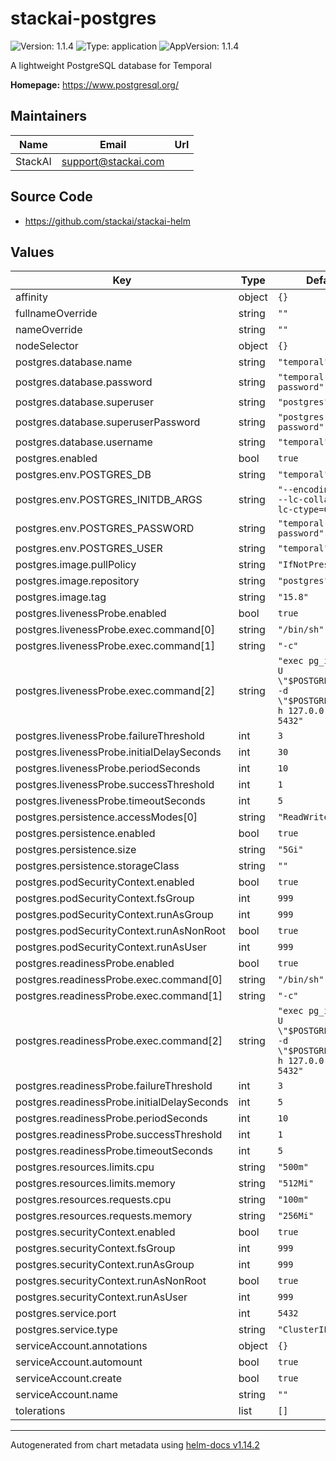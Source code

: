 # stackai-postgres

![Version: 1.1.4](https://img.shields.io/badge/Version-1.1.4-informational?style=flat-square) ![Type: application](https://img.shields.io/badge/Type-application-informational?style=flat-square) ![AppVersion: 1.1.4](https://img.shields.io/badge/AppVersion-1.1.4-informational?style=flat-square)

A lightweight PostgreSQL database for Temporal

**Homepage:** <https://www.postgresql.org/>

## Maintainers

| Name | Email | Url |
| ---- | ------ | --- |
| StackAI | <support@stackai.com> |  |

## Source Code

* <https://github.com/stackai/stackai-helm>

## Values

| Key | Type | Default | Description |
|-----|------|---------|-------------|
| affinity | object | `{}` |  |
| fullnameOverride | string | `""` |  |
| nameOverride | string | `""` |  |
| nodeSelector | object | `{}` |  |
| postgres.database.name | string | `"temporal"` |  |
| postgres.database.password | string | `"temporal-dev-password"` |  |
| postgres.database.superuser | string | `"postgres"` |  |
| postgres.database.superuserPassword | string | `"postgres-dev-password"` |  |
| postgres.database.username | string | `"temporal"` |  |
| postgres.enabled | bool | `true` |  |
| postgres.env.POSTGRES_DB | string | `"temporal"` |  |
| postgres.env.POSTGRES_INITDB_ARGS | string | `"--encoding=UTF-8 --lc-collate=C --lc-ctype=C"` |  |
| postgres.env.POSTGRES_PASSWORD | string | `"temporal-dev-password"` |  |
| postgres.env.POSTGRES_USER | string | `"temporal"` |  |
| postgres.image.pullPolicy | string | `"IfNotPresent"` |  |
| postgres.image.repository | string | `"postgres"` |  |
| postgres.image.tag | string | `"15.8"` |  |
| postgres.livenessProbe.enabled | bool | `true` |  |
| postgres.livenessProbe.exec.command[0] | string | `"/bin/sh"` |  |
| postgres.livenessProbe.exec.command[1] | string | `"-c"` |  |
| postgres.livenessProbe.exec.command[2] | string | `"exec pg_isready -U \"$POSTGRES_USER\" -d \"$POSTGRES_DB\" -h 127.0.0.1 -p 5432"` |  |
| postgres.livenessProbe.failureThreshold | int | `3` |  |
| postgres.livenessProbe.initialDelaySeconds | int | `30` |  |
| postgres.livenessProbe.periodSeconds | int | `10` |  |
| postgres.livenessProbe.successThreshold | int | `1` |  |
| postgres.livenessProbe.timeoutSeconds | int | `5` |  |
| postgres.persistence.accessModes[0] | string | `"ReadWriteOnce"` |  |
| postgres.persistence.enabled | bool | `true` |  |
| postgres.persistence.size | string | `"5Gi"` |  |
| postgres.persistence.storageClass | string | `""` |  |
| postgres.podSecurityContext.enabled | bool | `true` |  |
| postgres.podSecurityContext.fsGroup | int | `999` |  |
| postgres.podSecurityContext.runAsGroup | int | `999` |  |
| postgres.podSecurityContext.runAsNonRoot | bool | `true` |  |
| postgres.podSecurityContext.runAsUser | int | `999` |  |
| postgres.readinessProbe.enabled | bool | `true` |  |
| postgres.readinessProbe.exec.command[0] | string | `"/bin/sh"` |  |
| postgres.readinessProbe.exec.command[1] | string | `"-c"` |  |
| postgres.readinessProbe.exec.command[2] | string | `"exec pg_isready -U \"$POSTGRES_USER\" -d \"$POSTGRES_DB\" -h 127.0.0.1 -p 5432"` |  |
| postgres.readinessProbe.failureThreshold | int | `3` |  |
| postgres.readinessProbe.initialDelaySeconds | int | `5` |  |
| postgres.readinessProbe.periodSeconds | int | `10` |  |
| postgres.readinessProbe.successThreshold | int | `1` |  |
| postgres.readinessProbe.timeoutSeconds | int | `5` |  |
| postgres.resources.limits.cpu | string | `"500m"` |  |
| postgres.resources.limits.memory | string | `"512Mi"` |  |
| postgres.resources.requests.cpu | string | `"100m"` |  |
| postgres.resources.requests.memory | string | `"256Mi"` |  |
| postgres.securityContext.enabled | bool | `true` |  |
| postgres.securityContext.fsGroup | int | `999` |  |
| postgres.securityContext.runAsGroup | int | `999` |  |
| postgres.securityContext.runAsNonRoot | bool | `true` |  |
| postgres.securityContext.runAsUser | int | `999` |  |
| postgres.service.port | int | `5432` |  |
| postgres.service.type | string | `"ClusterIP"` |  |
| serviceAccount.annotations | object | `{}` |  |
| serviceAccount.automount | bool | `true` |  |
| serviceAccount.create | bool | `true` |  |
| serviceAccount.name | string | `""` |  |
| tolerations | list | `[]` |  |

----------------------------------------------
Autogenerated from chart metadata using [helm-docs v1.14.2](https://github.com/norwoodj/helm-docs/releases/v1.14.2)
